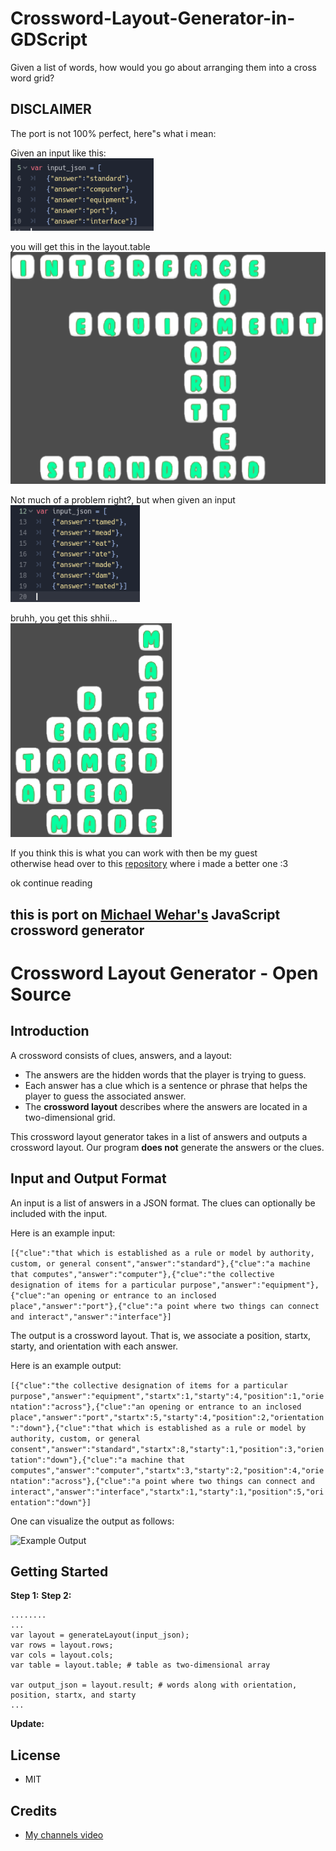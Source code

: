 
# Crossword-Layout-Generator-in-GDScript
Given a list of words, how would you go about arranging them into a cross word grid?


## DISCLAIMER
The port is not 100% perfect, here"s what i mean:

Given an input like this:  
![Example Output](https://github.com/Rocket-007/Crossword-Layout-Generator-in-GDScript/blob/main/screenshots/generator%20first%20exp%20input.png)

you will get this in the layout.table  
![Example Output](https://github.com/Rocket-007/Crossword-Layout-Generator-in-GDScript/blob/main/screenshots/generator%20first%20exp%20output.png)


Not much of a problem right?, but when given an input  
![Example Output](https://github.com/Rocket-007/Crossword-Layout-Generator-in-GDScript/blob/main/screenshots/generator%20first%20exp2%20input.png)

bruhh, you get this shhii...   
![Example Output](https://github.com/Rocket-007/Crossword-Layout-Generator-in-GDScript/blob/main/screenshots/generator%20first%20exp2%20output.png)


  
If you think this is what you can work with then be my guest  
otherwise head over to this [repository](https://github.com/Rocket-007/Crossword-Layout-Generator-in-GDScript-better-verson-) where i made a better one :3 

ok continue reading






## this is port on [Michael Wehar's](https://github.com/MichaelWehar/Crossword-Layout-Generator) JavaScript crossword generator



# Crossword Layout Generator - Open Source
## Introduction
A crossword consists of clues, answers, and a layout:
- The answers are the hidden words that the player is trying to guess.
- Each answer has a clue which is a sentence or phrase that helps the player to guess the associated answer.
- The **crossword layout** describes where the answers are located in a two-dimensional grid.

This crossword layout generator takes in a list of answers and outputs a crossword layout.  Our program **does not** generate the answers or the clues.

## Input and Output Format

An input is a list of answers in a JSON format.  The clues can optionally be included with the input.

Here is an example input:

`[{"clue":"that which is established as a rule or model by authority, custom, or general consent","answer":"standard"},{"clue":"a machine that computes","answer":"computer"},{"clue":"the collective designation of items for a particular purpose","answer":"equipment"},{"clue":"an opening or entrance to an inclosed place","answer":"port"},{"clue":"a point where two things can connect and interact","answer":"interface"}]`

The output is a crossword layout.  That is, we associate a position, startx, starty, and orientation with each answer.

Here is an example output:

`[{"clue":"the collective designation of items for a particular purpose","answer":"equipment","startx":1,"starty":4,"position":1,"orientation":"across"},{"clue":"an opening or entrance to an inclosed place","answer":"port","startx":5,"starty":4,"position":2,"orientation":"down"},{"clue":"that which is established as a rule or model by authority, custom, or general consent","answer":"standard","startx":8,"starty":1,"position":3,"orientation":"down"},{"clue":"a machine that computes","answer":"computer","startx":3,"starty":2,"position":4,"orientation":"across"},{"clue":"a point where two things can connect and interact","answer":"interface","startx":1,"starty":1,"position":5,"orientation":"down"}]`

One can visualize the output as follows:

![Example Output](https://github.com/MichaelWehar/Crossword-Layout-Generator/blob/master/example_images/crossword1_filled.png)

## Getting Started

**Step 1:** 
**Step 2:** 
```
........
...
var layout = generateLayout(input_json);
var rows = layout.rows;
var cols = layout.cols;
var table = layout.table; # table as two-dimensional array

var output_json = layout.result; # words along with orientation, position, startx, and starty
...
```

**Update:** 
## License
- MIT

## Credits

- [My channels video](https://m.youtube.com/watch?v=qC9rFCyMcl0)
